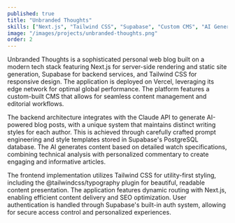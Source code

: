 ```yaml
---
published: true
title: "Unbranded Thoughts"
skills: ["Next.js", "Tailwind CSS", "Supabase", "Custom CMS", "AI Generated Content", "Branding"]
image: "/images/projects/unbranded-thoughts.png"
order: 2
---
```


Unbranded Thoughts is a sophisticated personal web blog built on a modern tech stack featuring Next.js for server-side rendering and static site generation, Supabase for backend services, and Tailwind CSS for responsive design. The application is deployed on Vercel, leveraging its edge network for optimal global performance. The platform features a custom-built CMS that allows for seamless content management and editorial workflows.

The backend architecture integrates with the Claude API to generate AI-powered blog posts, with a unique system that maintains distinct writing styles for each author. This is achieved through carefully crafted prompt engineering and style templates stored in Supabase's PostgreSQL database. The AI generates content based on detailed watch specifications, combining technical analysis with personalized commentary to create engaging and informative articles.

The frontend implementation utilizes Tailwind CSS for utility-first styling, including the @tailwindcss/typography plugin for beautiful, readable content presentation. The application features dynamic routing with Next.js, enabling efficient content delivery and SEO optimization. User authentication is handled through Supabase's built-in auth system, allowing for secure access control and personalized experiences.